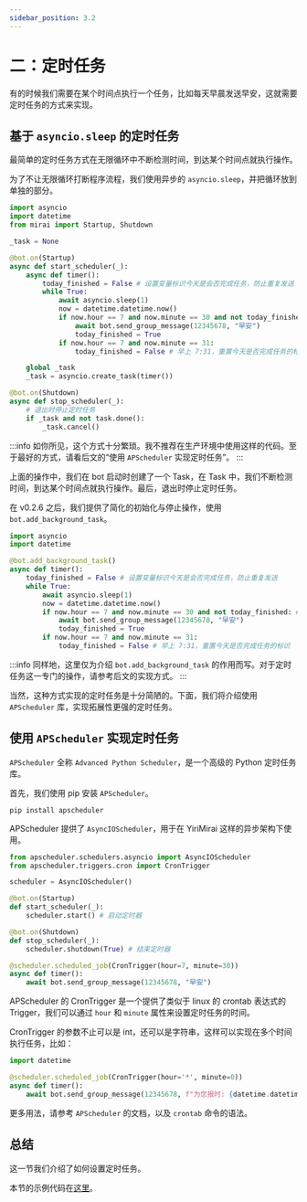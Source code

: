 ```yaml
---
sidebar_position: 3.2
---
```


# 二：定时任务

有的时候我们需要在某个时间点执行一个任务，比如每天早晨发送早安，这就需要定时任务的方式来实现。

## 基于 `asyncio.sleep` 的定时任务

最简单的定时任务方式在无限循环中不断检测时间，到达某个时间点就执行操作。

为了不让无限循环打断程序流程，我们使用异步的 `asyncio.sleep`，并把循环放到单独的部分。

```python
import asyncio
import datetime
from mirai import Startup, Shutdown

_task = None

@bot.on(Startup)
async def start_scheduler(_):
    async def timer():
        today_finished = False # 设置变量标识今天是会否完成任务，防止重复发送
        while True:
            await asyncio.sleep(1)
            now = datetime.datetime.now()
            if now.hour == 7 and now.minute == 30 and not today_finished: # 每天早上 7:30 发送早安
                await bot.send_group_message(12345678, "早安")
                today_finished = True
            if now.hour == 7 and now.minute == 31:
                today_finished = False # 早上 7:31，重置今天是否完成任务的标识

    global _task
    _task = asyncio.create_task(timer())

@bot.on(Shutdown)
async def stop_scheduler(_):
    # 退出时停止定时任务
    if _task and not task.done():
        _task.cancel()
```

:::info
如你所见，这个方式十分繁琐。我不推荐在生产环境中使用这样的代码。至于最好的方式，请看后文的“使用 `APScheduler` 实现定时任务”。
:::

上面的操作中，我们在 bot 启动时创建了一个 Task，在 Task 中，我们不断检测时间，到达某个时间点就执行操作。最后，退出时停止定时任务。

在 v0.2.6 之后，我们提供了简化的初始化与停止操作，使用 `bot.add_background_task`。

```python
import asyncio
import datetime

@bot.add_background_task()
async def timer():
    today_finished = False # 设置变量标识今天是会否完成任务，防止重复发送
    while True:
        await asyncio.sleep(1)
        now = datetime.datetime.now()
        if now.hour == 7 and now.minute == 30 and not today_finished: # 每天早上 7:30 发送早安
            await bot.send_group_message(12345678, "早安")
            today_finished = True
        if now.hour == 7 and now.minute == 31:
            today_finished = False # 早上 7:31，重置今天是否完成任务的标识
```

:::info
同样地，这里仅为介绍 `bot.add_background_task` 的作用而写。对于定时任务这一专门的操作，请参考后文的实现方式。
:::

当然，这种方式实现的定时任务是十分简陋的。下面，我们将介绍使用 `APScheduler` 库，实现拓展性更强的定时任务。

## 使用 `APScheduler` 实现定时任务

`APScheduler` 全称 `Advanced Python Scheduler`，是一个高级的 Python 定时任务库。

首先，我们使用 pip 安装 `APScheduler`。

```shell
pip install apscheduler
```

APScheduler 提供了 `AsyncIOScheduler`，用于在 YiriMirai 这样的异步架构下使用。

```python
from apscheduler.schedulers.asyncio import AsyncIOScheduler
from apscheduler.triggers.cron import CronTrigger

scheduler = AsyncIOScheduler()

@bot.on(Startup)
def start_scheduler(_):
    scheduler.start() # 启动定时器

@bot.on(Shutdown)
def stop_scheduler(_):
    scheduler.shutdown(True) # 结束定时器

@scheduler.scheduled_job(CronTrigger(hour=7, minute=30))
async def timer():
    await bot.send_group_message(12345678, "早安")
```

APScheduler 的 CronTrigger 是一个提供了类似于 linux 的 crontab 表达式的 Trigger，我们可以通过 `hour` 和 `minute` 属性来设置定时任务的时间。

CronTrigger 的参数不止可以是 int，还可以是字符串，这样可以实现在多个时间执行任务，比如：

```python
import datetime

@scheduler.scheduled_job(CronTrigger(hour='*', minute=0))
async def timer():
    await bot.send_group_message(12345678, f"为您报时: {datetime.datetime.now().hour}:00")
```

更多用法，请参考 `APScheduler` 的文档，以及 `crontab` 命令的语法。

## 总结

这一节我们介绍了如何设置定时任务。

本节的示例代码在[这里](./examples/02.md)。